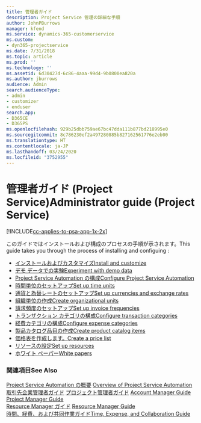 ```yaml
---
title: 管理者ガイド
description: Project Service 管理の詳細な手順
author: JohnPBurrows
manager: kfend
ms.service: dynamics-365-customerservice
ms.custom:
- dyn365-projectservice
ms.date: 7/31/2018
ms.topic: article
ms.prod: ''
ms.technology: ''
ms.assetid: 6d30427d-6c86-4aaa-99d4-9b0800ea820a
ms.author: jburrows
audience: Admin
search.audienceType:
- admin
- customizer
- enduser
search.app:
- D365CE
- D365PS
ms.openlocfilehash: 929b25dbb759ae67bc47dda111b877bd218995e0
ms.sourcegitcommit: 8c786230ef2a497280885b827162561776e2eb00
ms.translationtype: HT
ms.contentlocale: ja-JP
ms.lasthandoff: 03/24/2020
ms.locfileid: "3752955"
---
```

# <a name="administrator-guide-project-service"></a><span data-ttu-id="02100-103">管理者ガイド (Project Service)</span><span class="sxs-lookup"><span data-stu-id="02100-103">Administrator guide (Project Service)</span></span>

[!INCLUDE[cc-applies-to-psa-app-1x-2x](../includes/cc-applies-to-psa-app-1x-2x.md)]

<span data-ttu-id="02100-104">このガイドではインストールおよび構成のプロセスの手順が示されます。</span><span class="sxs-lookup"><span data-stu-id="02100-104">This guide takes you through the process of installing and configuing :</span></span>  
  
- [<span data-ttu-id="02100-105">インストールおよびカスタマイズ</span><span class="sxs-lookup"><span data-stu-id="02100-105">Install and customize</span></span>](install-customize.md)
- [<span data-ttu-id="02100-106">デモ データでの実験</span><span class="sxs-lookup"><span data-stu-id="02100-106">Experiment with demo data</span></span>](use-demo-data.md)
- [<span data-ttu-id="02100-107">Project Service Automation の構成</span><span class="sxs-lookup"><span data-stu-id="02100-107">Configure Project Service Automation</span></span>](configure.md)
- [<span data-ttu-id="02100-108">時間単位のセットアップ</span><span class="sxs-lookup"><span data-stu-id="02100-108">Set up time units</span></span>](set-up-time-units.md)
- [<span data-ttu-id="02100-109">通貨と為替レートのセットアップ</span><span class="sxs-lookup"><span data-stu-id="02100-109">Set up currencies and exchange rates</span></span>](set-up-currencies-exchange-rates.md)
- [<span data-ttu-id="02100-110">組織単位の作成</span><span class="sxs-lookup"><span data-stu-id="02100-110">Create organizational units</span></span>](create-organizational-units.md)
- [<span data-ttu-id="02100-111">請求頻度のセットアップ</span><span class="sxs-lookup"><span data-stu-id="02100-111">Set up invoice frequencies</span></span>](set-up-invoice-frequencies.md)
- [<span data-ttu-id="02100-112">トランザクション カテゴリの構成</span><span class="sxs-lookup"><span data-stu-id="02100-112">Configure transaction categories</span></span>](configure-transaction-categories.md)
- [<span data-ttu-id="02100-113">経費カテゴリの構成</span><span class="sxs-lookup"><span data-stu-id="02100-113">Configure expense categories</span></span>](configure-expense-categories.md)
- [<span data-ttu-id="02100-114">製品カタログ品目の作成</span><span class="sxs-lookup"><span data-stu-id="02100-114">Create product catalog items</span></span>](create-product-catalog-items.md)
- [<span data-ttu-id="02100-115">価格表を作成します。</span><span class="sxs-lookup"><span data-stu-id="02100-115">Create a price list</span></span>](create-price-list.md)
- [<span data-ttu-id="02100-116">リソースの設定</span><span class="sxs-lookup"><span data-stu-id="02100-116">Set up resources</span></span>](set-up-resources.md)
- [<span data-ttu-id="02100-117">ホワイト ペーパー</span><span class="sxs-lookup"><span data-stu-id="02100-117">White papers</span></span>](white-papers.md)
  
### <a name="see-also"></a><span data-ttu-id="02100-118">関連項目</span><span class="sxs-lookup"><span data-stu-id="02100-118">See Also</span></span>  
 <span data-ttu-id="02100-119">[Project Service Automation の概要](../project-service/overview.md)  </span><span class="sxs-lookup"><span data-stu-id="02100-119">[Overview of Project Service Automation](../project-service/overview.md)  </span></span>  
 <span data-ttu-id="02100-120">[取引先企業管理者ガイド](../project-service/account-manager-guide.md) [プロジェクト管理者ガイド](../project-service/project-manager-guide.md) </span><span class="sxs-lookup"><span data-stu-id="02100-120">[Account Manager Guide](../project-service/account-manager-guide.md) [Project Manager Guide](../project-service/project-manager-guide.md) </span></span>  
 <span data-ttu-id="02100-121">[Resource Manager ガイド](../project-service/resource-manager-guide.md) </span><span class="sxs-lookup"><span data-stu-id="02100-121">[Resource Manager Guide](../project-service/resource-manager-guide.md) </span></span>  
 [<span data-ttu-id="02100-122">時間、経費、および共同作業ガイド</span><span class="sxs-lookup"><span data-stu-id="02100-122">Time, Expense, and Collaboration Guide</span></span>](../project-service/time-expense-collaboration-guide.md)
